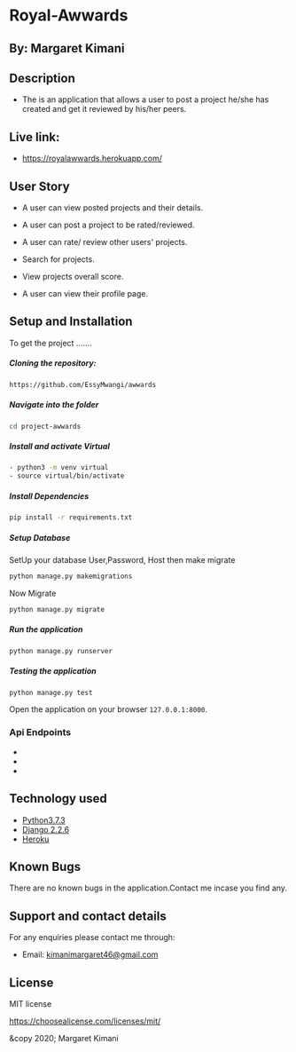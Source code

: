 # Royal-Awwards

## By: Margaret Kimani

## Description
+ The is an application that allows a user to post a project he/she has created and get it reviewed by his/her peers.

## Live link:

+ https://royalawwards.herokuapp.com/

## User Story  
  
+ A user can view posted projects and their details. 

- A user can post a project to be rated/reviewed. 

+ A user can rate/ review other users' projects.

- Search for projects.

+ View projects overall score.

- A user can view their profile page.  

  
## Setup and Installation  
To get the project .......  

##### Cloning the repository:  
 ```bash 
 https://github.com/EssyMwangi/awwards
```
##### Navigate into the folder
 ```bash 
cd project-awwards
```
##### Install and activate Virtual  
 ```bash 
- python3 -m venv virtual
- source virtual/bin/activate  
```  
##### Install Dependencies  
 ```bash 
 pip install -r requirements.txt 
```  
##### Setup Database  
SetUp your database User,Password, Host then make migrate  
 ```bash 
python manage.py makemigrations
 ``` 
  Now Migrate  
 ```bash 
 python manage.py migrate 
```
##### Run the application  
 ```bash 
 python manage.py runserver 
``` 
##### Testing the application  
 ```bash 
 python manage.py test 
```
Open the application on your browser `127.0.0.1:8000`.  

 ### Api Endpoints
 * 

 * 

 * 

## Technology used  
  
* [Python3.7.3](https://www.python.org/)  
* [Django 2.2.6](https://docs.djangoproject.com/en/2.2/) 
* [Heroku](https://heroku.com)  
  
## Known Bugs
There are no known bugs in the application.Contact me incase you find any.

## Support and contact details
For any enquiries please contact me through:

+ Email: kimanimargaret46@gmail.com

## License
MIT license

https://choosealicense.com/licenses/mit/

&copy 2020; Margaret Kimani